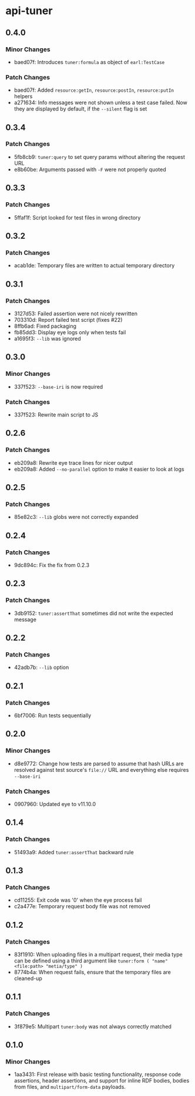 # api-tuner

## 0.4.0

### Minor Changes

- baed07f: Introduces `tuner:formula` as object of `earl:TestCase`

### Patch Changes

- baed07f: Added `resource:getIn`, `resource:postIn`, `resource:putIn` helpers
- a271634: Info messages were not shown unless a test case failed. Now they are displayed by default, if the `--silent` flag is set

## 0.3.4

### Patch Changes

- 5fb8cb9: `tuner:query` to set query params without altering the request URL
- e8b60be: Arguments passed with `-F` were not properly quoted

## 0.3.3

### Patch Changes

- 5ffaf1f: Script looked for test files in wrong directory

## 0.3.2

### Patch Changes

- acab1de: Temporary files are written to actual temporary directory

## 0.3.1

### Patch Changes

- 3127d53: Failed assertion were not nicely rewritten
- 703310d: Report failed test script (fixes #22)
- 8ffb6ad: Fixed packaging
- fb85dd3: Display eye logs only when tests fail
- a1695f3: `--lib` was ignored

## 0.3.0

### Minor Changes

- 337f523: `--base-iri` is now required

### Patch Changes

- 337f523: Rewrite main script to JS

## 0.2.6

### Patch Changes

- eb209a8: Rewrite eye trace lines for nicer output
- eb209a8: Added `--no-parallel` option to make it easier to look at logs

## 0.2.5

### Patch Changes

- 85e82c3: `--lib` globs were not correctly expanded

## 0.2.4

### Patch Changes

- 9dc894c: Fix the fix from 0.2.3

## 0.2.3

### Patch Changes

- 3db9152: `tuner:assertThat` sometimes did not write the expected message

## 0.2.2

### Patch Changes

- 42adb7b: `--lib` option

## 0.2.1

### Patch Changes

- 6bf7006: Run tests sequentially

## 0.2.0

### Minor Changes

- d8e9772: Change how tests are parsed to assume that hash URLs are resolved against test source's `file://` URL and everything else requires `--base-iri`

### Patch Changes

- 0907960: Updated eye to v11.10.0

## 0.1.4

### Patch Changes

- 51493a9: Added `tuner:assertThat` backward rule

## 0.1.3

### Patch Changes

- cd11255: Exit code was '0' when the eye process fail
- c2a477e: Temporary request body file was not removed

## 0.1.2

### Patch Changes

- 83f1910: When uploading files in a multipart request, their media type can be defined using a third argument like `tuner:form ( "name" <file:path> "metia/type" )`
- 8774b4a: When request fails, ensure that the temporary files are cleaned-up

## 0.1.1

### Patch Changes

- 3f879e5: Multipart `tuner:body` was not always correctly matched

## 0.1.0

### Minor Changes

- 1aa3431: First release with basic testing functionality, response code assertions, header assertions, and support for inline RDF bodies, bodies from files, and `multipart/form-data` payloads.
